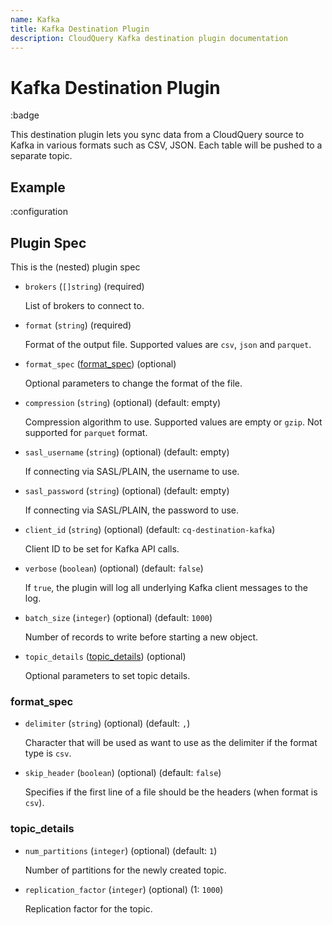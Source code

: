 ```yaml
---
name: Kafka
title: Kafka Destination Plugin
description: CloudQuery Kafka destination plugin documentation
---
```

# Kafka Destination Plugin

:badge

This destination plugin lets you sync data from a CloudQuery source to Kafka in various formats such as CSV, JSON. Each table will be pushed to a separate topic.

## Example

:configuration

## Plugin Spec

This is the (nested) plugin spec

- `brokers` (`[]string`) (required)

  List of brokers to connect to.

- `format` (`string`) (required)

  Format of the output file. Supported values are `csv`, `json` and `parquet`.

- `format_spec` ([format_spec](#format_spec)) (optional)

  Optional parameters to change the format of the file.

- `compression` (`string`) (optional) (default: empty)

  Compression algorithm to use. Supported values are empty or `gzip`. Not supported for `parquet` format.

- `sasl_username` (`string`) (optional) (default: empty)

  If connecting via SASL/PLAIN, the username to use.

- `sasl_password` (`string`) (optional) (default: empty)

  If connecting via SASL/PLAIN, the password to use.

- `client_id` (`string`) (optional) (default: `cq-destination-kafka`)

  Client ID to be set for Kafka API calls.

- `verbose` (`boolean`) (optional) (default: `false`)

  If `true`, the plugin will log all underlying Kafka client messages to the log.

- `batch_size` (`integer`) (optional) (default: `1000`)

  Number of records to write before starting a new object.

- `topic_details` ([topic_details](#topic_details)) (optional)

  Optional parameters to set topic details.


### format_spec

- `delimiter` (`string`) (optional) (default: `,`)

  Character that will be used as want to use as the delimiter if the format type is `csv`.

- `skip_header` (`boolean`) (optional) (default: `false`)

  Specifies if the first line of a file should be the headers (when format is `csv`).


### topic_details

- `num_partitions` (`integer`) (optional) (default: `1`)

  Number of partitions for the newly created topic.

- `replication_factor` (`integer`) (optional) (1: `1000`)

  Replication factor for the topic.

